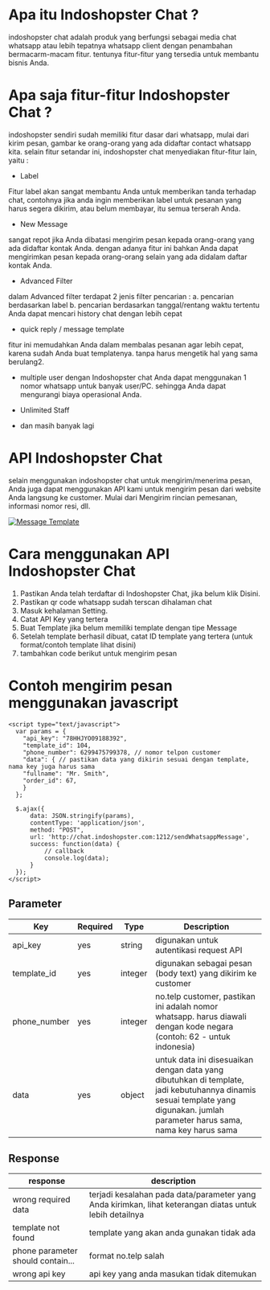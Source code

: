 # Apa itu Indoshopster Chat ?
indoshopster chat adalah produk yang berfungsi sebagai media chat whatsapp atau lebih tepatnya whatsapp client dengan penambahan bermacarm-macam fitur. tentunya fitur-fitur yang tersedia untuk membantu bisnis Anda.

# Apa saja fitur-fitur Indoshopster Chat ?
indoshopster sendiri sudah memiliki fitur dasar dari whatsapp, mulai dari kirim pesan, gambar ke orang-orang yang ada didaftar contact whatsapp kita. selain fitur setandar ini, indoshopster chat menyediakan fitur-fitur lain, yaitu :

- Label

Fitur label akan sangat membantu Anda untuk memberikan tanda terhadap chat, contohnya jika anda ingin memberikan label untuk pesanan yang harus segera dikirim, atau belum membayar, itu semua terserah Anda.


- New Message

sangat repot jika Anda dibatasi mengirim pesan kepada orang-orang yang ada didaftar kontak Anda. dengan adanya fitur ini bahkan Anda dapat mengirimkan pesan kepada orang-orang selain yang ada didalam daftar kontak Anda.


- Advanced Filter

dalam Advanced filter terdapat 2 jenis filter pencarian :
a. pencarian berdasarkan label
b. pencarian berdasarkan tanggal/rentang waktu tertentu
Anda dapat mencari history chat dengan lebih cepat


- quick reply / message template

fitur ini memudahkan Anda dalam membalas pesanan agar lebih cepat, karena sudah Anda buat templatenya. tanpa harus mengetik hal yang sama berulang2.


- multiple user
dengan Indoshopster chat Anda dapat menggunakan 1 nomor whatsapp untuk banyak user/PC. sehingga Anda dapat mengurangi biaya operasional Anda.

- Unlimited Staff
- dan masih banyak lagi

# API Indoshopster Chat
selain menggunakan indoshopster chat untuk mengirim/menerima pesan, Anda juga dapat menggunakan API kami untuk mengirim pesan dari website Anda langsung ke customer. Mulai dari Mengirim rincian pemesanan, informasi nomor resi, dll.

[![Message Template](https://i.imgur.com/zB7qCAA.png "Message Template")](https://i.imgur.com/zB7qCAA.png "Message Template")

# Cara menggunakan API Indoshopster Chat
1. Pastikan Anda telah terdaftar di Indoshopster Chat, jika belum klik Disini.
2. Pastikan qr code whatsapp sudah terscan dihalaman chat
3. Masuk kehalaman Setting.
4. Catat API Key yang tertera
5. Buat Template jika belum memiliki template dengan tipe Message
6. Setelah template berhasil dibuat, catat ID template yang tertera (untuk format/contoh template lihat disini)
7. tambahkan code berikut untuk mengirim pesan

# Contoh mengirim pesan menggunakan javascript
```
<script type="text/javascript">
  var params = {
    "api_key": "78HHJYO09188392", 
    "template_id": 104, 
    "phone_number": 6299475799378, // nomor telpon customer
    "data": { // pastikan data yang dikirin sesuai dengan template, nama key juga harus sama
	"fullname": "Mr. Smith", 
	"order_id": 67,
    }
  };
  
  $.ajax({
      data: JSON.stringify(params),
      contentType: 'application/json',
      method: "POST",
      url: 'http://chat.indoshopster.com:1212/sendWhatsappMessage',                      
      success: function(data) {
      	  // callback
          console.log(data);
      }
  });
</script>
```

## Parameter
| Key  |  Required | Type  | Description  |
| ------------ | ------------ | ------------ | ------------ |
|  api_key |  yes | string  |  digunakan untuk autentikasi request API |
|  template_id | yes  | integer  | digunakan sebagai pesan (body text) yang dikirim ke customer  |
| phone_number  | yes  | integer  | no.telp customer, pastikan ini adalah nomor whatsapp. harus diawali dengan kode negara (contoh: 62 - untuk indonesia)  |
| data  |  yes | object  |  untuk data ini disesuaikan dengan data yang dibutuhkan di template, jadi kebutuhannya dinamis sesuai template yang digunakan. jumlah parameter harus sama, nama key harus sama |


## Response
|  response  |  description  |
| ------------ | ------------ |
|  wrong required data  |  terjadi kesalahan pada data/parameter yang Anda kirimkan, lihat keterangan diatas untuk lebih detailnya  |
|  template not found  |  template yang akan anda gunakan tidak ada  |
|  phone parameter should contain...  |  format no.telp salah  |
|  wrong api key  |  api key yang anda masukan tidak ditemukan  |



